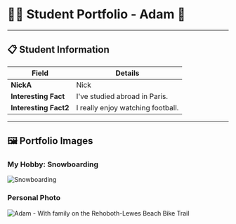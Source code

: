 # 👨‍🎓 Student Portfolio - Adam 🚴

---

## 📋 Student Information

| **Field** | **Details** |
|-----------|-------------|
| **NickA** | Nick |
| **Interesting Fact** | I've studied abroad in Paris. |
| **Interesting Fact2** | I really enjoy watching football. |

---

## 🖼️ Portfolio Images

### My Hobby: Snowboarding
![Snowboarding](IMG_5616)

### Personal Photo
![Adam - With family on the Rehoboth-Lewes Beach Bike Trail](IMG_5615)


